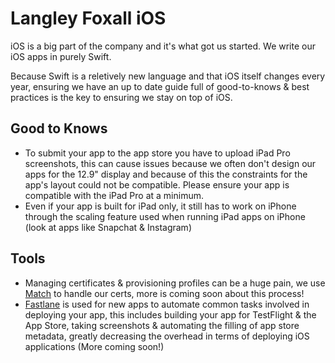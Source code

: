 # Langley Foxall iOS

iOS is a big part of the company and it's what got us started. We write our iOS apps in purely Swift.

Because Swift is a reletively new language and that iOS itself changes every year, ensuring we have an up to date guide full of good-to-knows & best practices is the key to ensuring we stay on top of iOS.

## Good to Knows
- To submit your app to the app store you have to upload iPad Pro screenshots, this can cause issues because we often don't design our apps for the 12.9" display and because of this the constraints for the app's layout could not be compatible. Please ensure your app is compatible with the iPad Pro at a minimum.
- Even if your app is built for iPad only, it still has to work on iPhone through the scaling feature used when running iPad apps on iPhone (look at apps like Snapchat & Instagram)

## Tools
- Managing certificates & provisioning profiles can be a huge pain, we use [Match](https://docs.fastlane.tools/actions/match/) to handle our certs, more is coming soon about this process!
- [Fastlane](https://fastlane.tools/) is used for new apps to automate common tasks involved in deploying your app, this includes building your app for TestFlight & the App Store, taking screenshots & automating the filling of app store metadata, greatly decreasing the overhead in terms of deploying iOS applications (More coming soon!)

